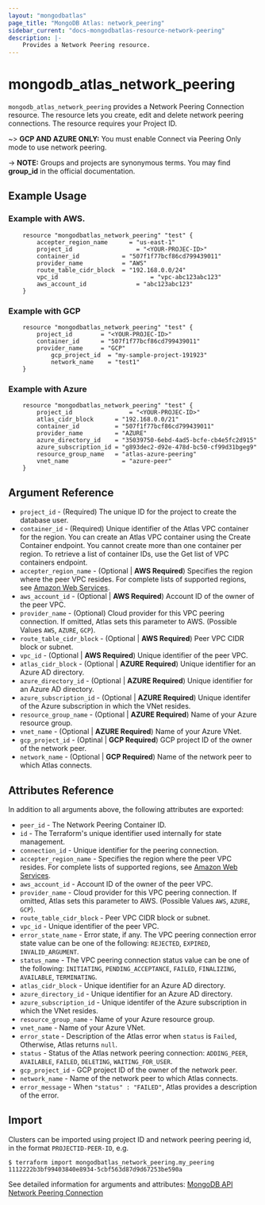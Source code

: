 ```yaml
---
layout: "mongodbatlas"
page_title: "MongoDB Atlas: network_peering"
sidebar_current: "docs-mongodbatlas-resource-network-peering"
description: |-
    Provides a Network Peering resource.
---
```


# mongodb_atlas_network_peering

`mongodb_atlas_network_peering` provides a Network Peering Connection resource. The resource lets you create, edit and delete network peering connections. The resource requires your Project ID.


~> **GCP AND AZURE ONLY:** You must enable Connect via Peering Only mode to use network peering.

-> **NOTE:** Groups and projects are synonymous terms. You may find **group_id** in the official documentation.


## Example Usage

### Example with AWS.

```hcl
	resource "mongodbatlas_network_peering" "test" {
		accepter_region_name	  = "us-east-1"	
		project_id    		     	= "<YOUR-PROJEC-ID>"
		container_id            = "507f1f77bcf86cd799439011"
		provider_name           = "AWS"
		route_table_cidr_block  = "192.168.0.0/24"
		vpc_id					        = "vpc-abc123abc123"
		aws_account_id		    	= "abc123abc123"
	}
```

### Example with GCP

```hcl
	resource "mongodbatlas_network_peering" "test" {	
		project_id    	  = "<YOUR-PROJEC-ID>"
		container_id      = "507f1f77bcf86cd799439011"
		provider_name     = "GCP"
			gcp_project_id  = "my-sample-project-191923"
			network_name    = "test1"	
	}
```

### Example with Azure

```hcl
	resource "mongodbatlas_network_peering" "test" {	
		project_id    			  = "<YOUR-PROJEC-ID>"
		atlas_cidr_block      = "192.168.0.0/21"
		container_id          = "507f1f77bcf86cd799439011"
		provider_name         = "AZURE"
		azure_directory_id    = "35039750-6ebd-4ad5-bcfe-cb4e5fc2d915"
		azure_subscription_id = "g893dec2-d92e-478d-bc50-cf99d31bgeg9"
		resource_group_name   = "atlas-azure-peering"
		vnet_name	            = "azure-peer"
	}
```

## Argument Reference

* `project_id` - (Required) The unique ID for the project to create the database user.
* `container_id` - (Required) Unique identifier of the Atlas VPC container for the region. You can create an Atlas VPC container using the Create Container endpoint. You cannot create more than one container per region. To retrieve a list of container IDs, use the Get list of VPC containers endpoint.
* `accepter_region_name` - (Optional | **AWS Required**) Specifies the region where the peer VPC resides. For complete lists of supported regions, see [Amazon Web Services](https://docs.atlas.mongodb.com/reference/amazon-aws/).
* `aws_account_id` - (Optional | **AWS Required**) Account ID of the owner of the peer VPC.
* `provider_name` - (Optional) Cloud provider for this VPC peering connection. If omitted, Atlas sets this parameter to AWS. (Possible Values `AWS`, `AZURE`, `GCP`).
* `route_table_cidr_block` - (Optional | **AWS Required**) Peer VPC CIDR block or subnet.
* `vpc_id` - (Optional | **AWS Required**) Unique identifier of the peer VPC.
* `atlas_cidr_block` - (Optional | **AZURE Required**) Unique identifier for an Azure AD directory.
* `azure_directory_id` - (Optional | **AZURE Required**) Unique identifier for an Azure AD directory.
* `azure_subscription_id` - (Optional | **AZURE Required**) Unique identifer of the Azure subscription in which the VNet resides.
* `resource_group_name` - (Optional | **AZURE Required**) Name of your Azure resource group. 
* `vnet_name` - (Optional | **AZURE Required**) Name of your Azure VNet.
* `gcp_project_id` - (Optinal | **GCP Required**) GCP project ID of the owner of the network peer. 
* `network_name` - (Optional | **GCP Required**) Name of the network peer to which Atlas connects.

## Attributes Reference

In addition to all arguments above, the following attributes are exported:

* `peer_id` - The Network Peering Container ID.
* `id` -	The Terraform's unique identifier used internally for state management.
* `connection_id` -  Unique identifier for the peering connection.
* `accepter_region_name` - Specifies the region where the peer VPC resides. For complete lists of supported regions, see [Amazon Web Services](https://docs.atlas.mongodb.com/reference/amazon-aws/).
* `aws_account_id` - Account ID of the owner of the peer VPC.
* `provider_name` - Cloud provider for this VPC peering connection. If omitted, Atlas sets this parameter to AWS. (Possible Values `AWS`, `AZURE`, `GCP`).
* `route_table_cidr_block` - Peer VPC CIDR block or subnet.
* `vpc_id` - Unique identifier of the peer VPC.
* `error_state_name` - Error state, if any. The VPC peering connection error state value can be one of the following: `REJECTED`, `EXPIRED`, `INVALID_ARGUMENT`.
* `status_name` - The VPC peering connection status value can be one of the following: `INITIATING`, `PENDING_ACCEPTANCE`, `FAILED`, `FINALIZING`, `AVAILABLE`, `TERMINATING`.
* `atlas_cidr_block` - Unique identifier for an Azure AD directory.
* `azure_directory_id` - Unique identifier for an Azure AD directory.
* `azure_subscription_id` - Unique identifer of the Azure subscription in which the VNet resides.
* `resource_group_name` - Name of your Azure resource group. 
* `vnet_name` - Name of your Azure VNet.
* `error_state` - Description of the Atlas error when `status` is `Failed`, Otherwise, Atlas returns `null`.
* `status` - Status of the Atlas network peering connection: `ADDING_PEER`, `AVAILABLE`, `FAILED`, `DELETING`, `WAITING_FOR_USER`.
* `gcp_project_id` - GCP project ID of the owner of the network peer. 
* `network_name` - Name of the network peer to which Atlas connects.
* `error_message` - When `"status" : "FAILED"`, Atlas provides a description of the error.


## Import

Clusters can be imported using project ID and network peering peering id, in the format `PROJECTID-PEER-ID`, e.g.

```
$ terraform import mongodbatlas_network_peering.my_peering 1112222b3bf99403840e8934-5cbf563d87d9d67253be590a
```

See detailed information for arguments and attributes: [MongoDB API Network Peering Connection](https://docs.atlas.mongodb.com/reference/api/vpc-create-peering-connection/)